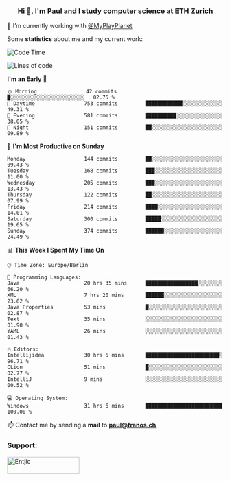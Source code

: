 <h3 align="center">Hi 👋, I'm Paul and I study computer science at ETH Zurich</h3>

🔭 I’m currently working with [@MyPlayPlanet](https://github.com/MyPlayPlanet)
  


Some **statistics** about me and my current work:

<!--START_SECTION:waka-->
![Code Time](http://img.shields.io/badge/Code%20Time-1%2C194%20hrs%2032%20mins-blue)

![Lines of code](https://img.shields.io/badge/From%20Hello%20World%20I%27ve%20Written-2.3%20million%20lines%20of%20code-blue)

**I'm an Early 🐤** 

```text
🌞 Morning                42 commits          █░░░░░░░░░░░░░░░░░░░░░░░░   02.75 % 
🌆 Daytime                753 commits         ████████████░░░░░░░░░░░░░   49.31 % 
🌃 Evening                581 commits         ██████████░░░░░░░░░░░░░░░   38.05 % 
🌙 Night                  151 commits         ██░░░░░░░░░░░░░░░░░░░░░░░   09.89 % 
```
📅 **I'm Most Productive on Sunday** 

```text
Monday                   144 commits         ██░░░░░░░░░░░░░░░░░░░░░░░   09.43 % 
Tuesday                  168 commits         ███░░░░░░░░░░░░░░░░░░░░░░   11.00 % 
Wednesday                205 commits         ███░░░░░░░░░░░░░░░░░░░░░░   13.43 % 
Thursday                 122 commits         ██░░░░░░░░░░░░░░░░░░░░░░░   07.99 % 
Friday                   214 commits         ████░░░░░░░░░░░░░░░░░░░░░   14.01 % 
Saturday                 300 commits         █████░░░░░░░░░░░░░░░░░░░░   19.65 % 
Sunday                   374 commits         ██████░░░░░░░░░░░░░░░░░░░   24.49 % 
```


📊 **This Week I Spent My Time On** 

```text
🕑︎ Time Zone: Europe/Berlin

💬 Programming Languages: 
Java                     20 hrs 35 mins      █████████████████░░░░░░░░   66.20 % 
XML                      7 hrs 20 mins       ██████░░░░░░░░░░░░░░░░░░░   23.62 % 
Java Properties          53 mins             █░░░░░░░░░░░░░░░░░░░░░░░░   02.87 % 
Text                     35 mins             ░░░░░░░░░░░░░░░░░░░░░░░░░   01.90 % 
YAML                     26 mins             ░░░░░░░░░░░░░░░░░░░░░░░░░   01.43 % 

🔥 Editors: 
Intellijidea             30 hrs 5 mins       ████████████████████████░   96.71 % 
CLion                    51 mins             █░░░░░░░░░░░░░░░░░░░░░░░░   02.77 % 
IntelliJ                 9 mins              ░░░░░░░░░░░░░░░░░░░░░░░░░   00.52 % 

💻 Operating System: 
Windows                  31 hrs 6 mins       █████████████████████████   100.00 % 
```


<!--END_SECTION:waka-->

📫 Contact me by sending a **mail** to **paul@franos.ch**

<h3 align="left">Support:</h3>
<p><a href="https://ko-fi.com/Entjic"> <img align="left" src="https://cdn.ko-fi.com/cdn/kofi3.png?v=3" height="40" width="168" alt="Entjic" /></a></p>
